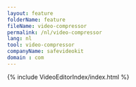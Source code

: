 ```yaml
---
layout: feature
folderName: feature
fileName: video-compressor
permalink: /nl/video-compressor
lang: nl
tool: video-compressor
companyName: safevideokit
domain : com
---
```


{% include VideoEditorIndex/index.html %}

   
